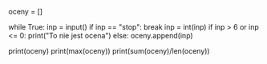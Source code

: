 oceny = []

while True:
    inp = input()
    if inp == "stop":
        break
    inp = int(inp)
    if inp > 6 or inp <= 0:
        print("To nie jest ocena")
    else:
        oceny.append(inp)

print(oceny)
print(max(oceny))
print(sum(oceny)/len(oceny))
